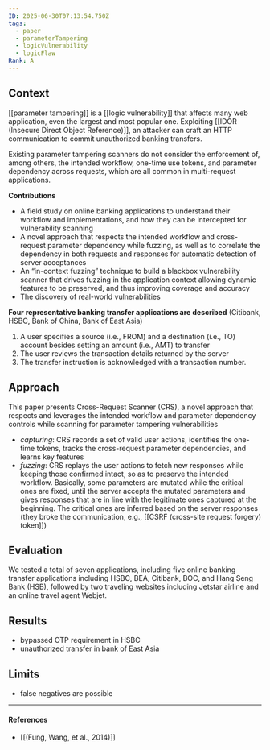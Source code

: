 ```yaml
---
ID: 2025-06-30T07:13:54.750Z
tags:
  - paper
  - parameterTampering
  - logicVulnerability
  - logicFlaw
Rank: A
---
```

## Context

[[parameter tampering]] is a [[logic vulnerability]] that affects many web application, even the largest and most popular one. Exploiting [[IDOR (Insecure Direct Object Reference)]], an attacker can craft an HTTP communication to commit unauthorized banking transfers.

Existing parameter tampering scanners do not consider the enforcement of, among others, the intended workflow, one-time use tokens, and parameter dependency across requests, which are all common in multi-request applications.

**Contributions**
- A field study on online banking applications to understand their workflow and implementations, and how they can be intercepted for vulnerability scanning
- A novel approach that respects the intended workflow and cross-request parameter dependency while fuzzing, as well as to correlate the dependency in both requests and responses for automatic detection of server acceptances
- An “in-context fuzzing” technique to build a blackbox vulnerability scanner that drives fuzzing in the application context allowing dynamic features to be preserved, and thus improving coverage and accuracy
- The discovery of real-world vulnerabilities

**Four representative banking transfer applications are described** (Citibank, HSBC, Bank of China, Bank of East Asia)
1. A user specifies a source (i.e., FROM) and a destination (i.e., TO) account besides setting an amount (i.e., AMT) to transfer
2. The user reviews the transaction details returned by the server
3. The transfer instruction is acknowledged with a transaction number.

## Approach

This paper presents Cross-Request Scanner (CRS), a novel approach that respects and leverages the intended workflow and parameter dependency controls while scanning for parameter tampering vulnerabilities
- *capturing*: CRS records a set of valid user actions, identifies the one-time tokens, tracks the cross-request parameter dependencies, and learns key features
- *fuzzing*: CRS replays the user actions to fetch new responses while keeping those confirmed intact, so as to preserve the intended workflow. Basically, some parameters are mutated while the critical ones are fixed, until the server accepts the mutated parameters and gives responses that are in line with the legitimate ones captured at the beginning. The critical ones are inferred based on the server responses (they broke the communication, e.g., [[CSRF (cross-site request forgery) token]])

## Evaluation

We tested a total of seven applications, including five online banking transfer applications including HSBC, BEA, Citibank, BOC, and Hang Seng Bank (HSB), followed by two traveling websites including Jetstar airline and an online travel agent Webjet.

## Results

- bypassed OTP requirement in HSBC
- unauthorized transfer in bank of East Asia

## Limits

- false negatives are possible

---
#### References
- [[(Fung, Wang, et al., 2014)]]
